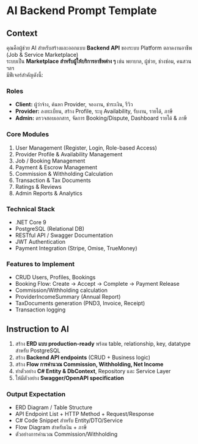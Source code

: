 # AI Backend Prompt Template

## Context
คุณคือผู้ช่วย AI สำหรับสร้างและออกแบบ **Backend API** ของระบบ Platform ตลาดงานอาชีพ (Job & Service Marketplace)  
ระบบเป็น **Marketplace สำหรับผู้ให้บริการอาชีพต่าง ๆ** เช่น พยาบาล, ผู้ช่วย, ช่างซ่อม, คนสวน ฯลฯ  
มีฟีเจอร์สำคัญดังนี้:  

### Roles
- **Client:** ผู้ว่าจ้าง, ค้นหา Provider, จองงาน, ชำระเงิน, รีวิว  
- **Provider:** ลงทะเบียน, สร้าง Profile, ระบุ Availability, รับงาน, รายได้, ภาษี  
- **Admin:** ตรวจสอบเอกสาร, จัดการ Booking/Dispute, Dashboard รายได้ & ภาษี  

### Core Modules
1. User Management (Register, Login, Role-based Access)  
2. Provider Profile & Availability Management  
3. Job / Booking Management  
4. Payment & Escrow Management  
5. Commission & Withholding Calculation  
6. Transaction & Tax Documents  
7. Ratings & Reviews  
8. Admin Reports & Analytics  

### Technical Stack
- .NET Core 9  
- PostgreSQL (Relational DB)  
- RESTful API / Swagger Documentation  
- JWT Authentication  
- Payment Integration (Stripe, Omise, TrueMoney)  

### Features to Implement
- CRUD Users, Profiles, Bookings  
- Booking Flow: Create → Accept → Complete → Payment Release  
- Commission/Withholding calculation  
- ProviderIncomeSummary (Annual Report)  
- TaxDocuments generation (PND3, Invoice, Receipt)  
- Transaction logging  

## Instruction to AI
1. สร้าง **ERD แบบ production-ready** พร้อม table, relationship, key, datatype สำหรับ PostgreSQL  
2. สร้าง **Backend API endpoints** (CRUD + Business logic)  
3. สร้าง **Flow การคำนวณ Commission, Withholding, Net Income**  
4. ทำตัวอย่าง **C# Entity & DbContext**, Repository และ Service Layer  
5. ให้มีตัวอย่าง **Swagger/OpenAPI specification**  

### Output Expectation
- ERD Diagram / Table Structure  
- API Endpoint List + HTTP Method + Request/Response  
- C# Code Snippet สำหรับ Entity/DTO/Service  
- Flow Diagram สำหรับเงิน + ภาษี  
- ตัวอย่างการคำนวณ Commission/Withholding
